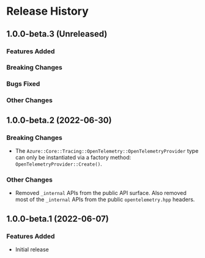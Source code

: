 # Release History

## 1.0.0-beta.3 (Unreleased)

### Features Added

### Breaking Changes

### Bugs Fixed

### Other Changes

## 1.0.0-beta.2 (2022-06-30)

### Breaking Changes

- The `Azure::Core::Tracing::OpenTelemetry::OpenTelemetryProvider` type can only be instantiated via a factory method: `OpenTelemetryProvider::Create()`.

### Other Changes

- Removed `_internal` APIs from the public API surface. Also removed most of the `_internal` APIs from the public `opentelemetry.hpp` headers.

## 1.0.0-beta.1 (2022-06-07)

### Features Added

- Initial release
